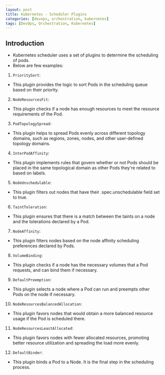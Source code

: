 ```yaml
---
layout: post
title: Kubernetes - Scheduler Plugins
categories: [devops, orchestration, kubernetes]
tags: [DevOps, Orchestration, Kubernetes]
---
```


## Introduction

- Kubernetes scheduler uses a set of plugins to determine the scheduling of pods. 
- Below are few examples:

1. `PrioritySort`: 
- This plugin provides the logic to sort Pods in the scheduling queue based on their priority.

2. `NodeResourcesFit`: 
- This plugin checks if a node has enough resources to meet the resource requirements of the Pod.

3. `PodTopologySpread`: 
- This plugin helps to spread Pods evenly across different topology domains, such as regions, zones, nodes, and other user-defined topology domains.

4. `InterPodAffinity`: 
- This plugin implements rules that govern whether or not Pods should be placed in the same topological domain as other Pods they're related to based on labels.

5. `NodeUnschedulable`: 
- This plugin filters out nodes that have their .spec.unschedulable field set to true.

6. `TaintToleration`: 
- This plugin ensures that there is a match between the taints on a node and the tolerations declared by a Pod.

7. `NodeAffinity`: 
- This plugin filters nodes based on the node affinity scheduling preferences declared by Pods.

8. `VolumeBinding`: 
- This plugin checks if a node has the necessary volumes that a Pod requests, and can bind them if necessary.

9. `DefaultPreemption`: 
- This plugin selects a node where a Pod can run and preempts other Pods on the node if necessary.

10. `NodeResourcesBalancedAllocation`: 
- This plugin favors nodes that would obtain a more balanced resource usage if the Pod is scheduled there.

11. `NodeResourcesLeastAllocated`: 
- This plugin favors nodes with fewer allocated resources, promoting better resource utilization and spreading the load more evenly.

12. `DefaultBinder`: 
- This plugin binds a Pod to a Node. It is the final step in the scheduling process.